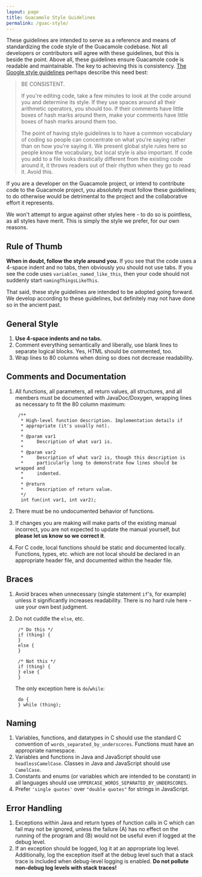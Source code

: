 ```yaml
---
layout: page 
title: Guacamole Style Guidelines
permalink: /guac-style/
---
```


These guidelines are intended to serve as a reference and means of
standardizing the code style of the Guacamole codebase. Not all developers or
contributors will agree with these guidelines, but this is beside the point.
Above all, these guidelines ensure Guacamole code is readable and maintainable.
The key to achieving this is consistency. [The Google style
guidelines](http://google-styleguide.googlecode.com/svn/trunk/javascriptguide.xml)
perhaps describe this need best:

> 
> BE CONSISTENT.
> 
> If you're editing code, take a few minutes to look at the code around you and
> determine its style. If they use spaces around all their arithmetic
> operators, you should too. If their comments have little boxes of hash marks
> around them, make your comments have little boxes of hash marks around them
> too.
> 
> The point of having style guidelines is to have a common vocabulary of coding
> so people can concentrate on what you're saying rather than on how you're
> saying it. We present global style rules here so people know the vocabulary,
> but local style is also important. If code you add to a file looks
> drastically different from the existing code around it, it throws readers out
> of their rhythm when they go to read it. Avoid this.
> 
 
If you are a developer on the Guacamole project, or intend to contribute code
to the Guacamole project, you absolutely must follow these guidelines; to do
otherwise would be detrimental to the project and the collaborative effort it
represents.

We won't attempt to argue against other styles here - to do so is pointless, as
all styles have merit. This is simply the style we prefer, for our own reasons.

Rule of Thumb
-------------

**When in doubt, follow the style around you.** If you see that the code uses a
4-space indent and no tabs, then obviously you should not use tabs. If you see
the code uses `variables_named_like_this`, then your code should not suddenly
start `namingThingsLikeThis`.

That said, these style guidelines are intended to be adopted going forward. We
develop according to these guidelines, but definitely may not have done so in
the ancient past.

General Style
-------------

1. **Use 4-space indents and no tabs.**
2. Comment everything semantically and liberally, use blank lines to separate
   logical blocks. Yes, HTML should be commented, too.
3. Wrap lines to 80 columns when doing so does not decrease readability.

Comments and Documentation
--------------------------

1. All functions, all parameters, all return values, all structures, and all
   members must be documented with JavaDoc/Doxygen, wrapping lines as necessary
   to fit the 80 column maximum:

        /**
         * High-level function description. Implementation details if
         * appropriate (it's usually not).
         *
         * @param var1
         *     Description of what var1 is.
         *
         * @param var2
         *     Description of what var2 is, though this description is
         *     particularly long to demonstrate how lines should be wrapped and
         *     indented.
         *
         * @return
         *     Description of return value.
         */
         int fun(int var1, int var2);
2. There must be no undocumented behavior of functions.
3. If changes you are making will make parts of the existing manual incorrect,
   you are not expected to update the manual yourself, but **please let us know
   so we correct it**.
4. For C code, local functions should be static and documented locally.
   Functions, types, etc. which are not local should be declared in an
   appropriate header file, and documented within the header file.

Braces
------

1. Avoid braces when unnecessary (single statement `if`'s, for example) unless
   it significantly increases readability. There is no hard rule here - use
   your own best judgment.
2. Do not cuddle the `else`, etc.

        /* Do this */
        if (thing) {
        }
        else {
        }

        /* Not this */
        if (thing) {
        } else {
        }

   The only exception here is `do`/`while`:

        do {
        } while (thing);

Naming
------

1. Variables, functions, and datatypes in C should use the standard C
   convention of `words_separated_by_underscores`. Functions must have an
   appropriate namespace.
2. Variables and functions in Java and JavaScript should use
   `headlessCamelCase`. Classes in Java and JavaScript should use `CamelCase`.
3. Constants and enums (or variables which are intended to be constant) in all
   languages should use `UPPERCASE_WORDS_SEPARATED_BY_UNDERSCORES`.
4. Prefer `'single quotes'` over `"double quotes"` for strings in JavaScript.

Error Handling
--------------

1. Exceptions within Java and return types of function calls in C which can
   fail may not be ignored, unless the failure (A) has no effect on the running
   of the program and (B) would not be useful even if logged at the debug
   level.
2. If an exception should be logged, log it at an appropriate log level.
   Additionally, log the exception itself at the debug level such that a stack
   trace is included when debug-level logging is enabled. **Do not pollute
   non-debug log levels with stack traces!**

